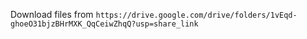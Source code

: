 Download files from `https://drive.google.com/drive/folders/1vEqd-ghoeO31bjzBHrMXK_QqCeiwZhqQ?usp=share_link` 

